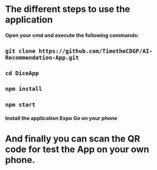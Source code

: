 # The different steps to use the application

### Open your cmd and execute the following commands:
## ```git clone https://github.com/TimotheCDGP/AI-Recommendation-App.git```

## ```cd DiceApp```

## ```npm install```

## ```npm start```

### Install the application Expo Go on your phone
# And finally you can scan the QR code for test the App on your own phone.

